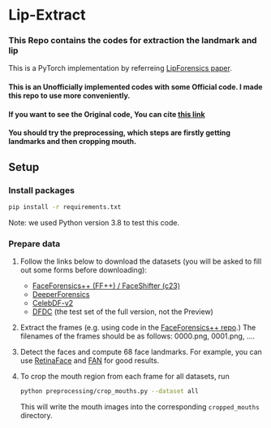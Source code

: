 # Lip-Extract
### This Repo contains the codes for extraction the landmark and lip  

This is a PyTorch implementation by referreing [LipForensics paper](https://arxiv.org/abs/2012.07657). 
#### This is an Unofficially implemented codes with some Official code. I made this repo to use more conveniently.
#### If you want to see the Original code, You can cite [this link](https://github.com/ahaliassos/LipForensics)
#### You should try the preprocessing, which steps are firstly getting landmarks and then cropping mouth.
 
## Setup
### Install packages
```bash
pip install -r requirements.txt
```

Note: we used Python version 3.8 to test this code.
### Prepare data
1. Follow the links below to download the datasets (you will be asked to fill out some forms before downloading):
    * [FaceForensics++ (FF++) / FaceShifter (c23)](https://github.com/ondyari/FaceForensics) 
    * [DeeperForensics](https://github.com/EndlessSora/DeeperForensics-1.0)
    * [CelebDF-v2](https://github.com/yuezunli/celeb-deepfakeforensics)
    * [DFDC](https://ai.facebook.com/datasets/dfdc/) (the test set of the full version, not the Preview)
2. Extract the frames (e.g. using code in the [FaceForensics++ repo](https://github.com/ondyari/FaceForensics/blob/master/dataset/extract_compressed_videos.py).)
The filenames of the frames should be as follows: 0000.png, 0001.png, ....
3. Detect the faces and compute 68 face landmarks. For example, you can use [RetinaFace](https://github.com/biubug6/Pytorch_Retinaface) and [FAN](https://github.com/1adrianb/face-alignment) for good results. 

4. To crop the mouth region from each frame for all datasets, run
    ```bash
   python preprocessing/crop_mouths.py --dataset all
    ```
    This will write the mouth images into the corresponding `cropped_mouths` directory. 
    
